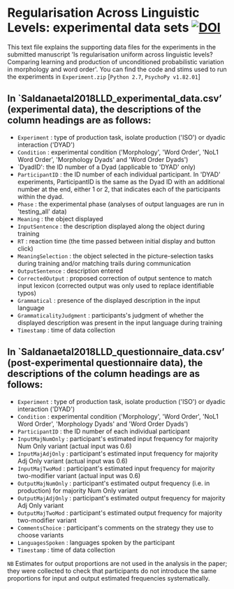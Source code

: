 # Regularisation Across Linguistic Levels: experimental data sets [![DOI](https://zenodo.org/badge/DOI/10.5281/zenodo.1296385.svg)](https://doi.org/10.5281/zenodo.1296385)

This text file explains the supporting data files for the experiments in the submitted manuscript ’Is regularisation uniform across linguistic levels? Comparing learning and production of unconditioned probabilistic variation in morphology and word order'. You can find the code and stims used to run the experiments in `Experiment.zip` [`Python 2.7`, `PsychoPy v1.82.01`]

## In `Saldanaetal2018LLD_experimental_data.csv’ (experimental data), the descriptions of the column headings are as follows:<br />

- `Experiment` : type of production task, isolate production ('ISO') or dyadic interaction ('DYAD')<br />
- `Condition` : experimental condition ('Morphology', 'Word Order', 'NoL1 Word Order', 'Morphology Dyads' and 'Word Order Dyads')<br />
- `DyadID': the ID number of a Dyad (applicable to 'DYAD' only)<br />
- `ParticipantID` : the ID number of each individual participant. In 'DYAD' experiments, ParticipantID is the same as the Dyad ID with an additional number at the end, either 1 or 2, that indicates each of the participants within the dyad.<br />
- `Phase` : the experimental phase (analyses of output languages are run in 'testing_all' data)<br />
- `Meaning` : the object displayed<br />
- `InputSentence` : the description displayed along the object during training<br />
- `RT` : reaction time (the time passed between initial display and button click)<br />
- `MeaningSelection` : the object selected in the picture-selection tasks during training and/or matching trails during communication<br />
- `OutputSentence` : description entered<br />
- `CorrectedOutput` : proposed correction of output sentence to match input lexicon (corrected output was only used to replace identifiable typos)<br />
- `Grammatical` : presence of the displayed description in the input language<br />
- `GrammaticalityJudgment` : participants's judgment of whether the displayed description was present in the input language during training<br />
- `Timestamp` : time of data collection<br />
 

## In `Saldanaetal2018LLD_questionnaire_data.csv’ (post-experimental questionnaire data), the descriptions of the column headings are as follows:<br />

- `Experiment` : type of production task, isolate production ('ISO') or dyadic interaction ('DYAD')<br />
- `Condition` : experimental condition ('Morphology', 'Word Order', 'NoL1 Word Order', 'Morphology Dyads' and 'Word Order Dyads')<br />
- `ParticipantID` : the ID number of each individual participant<br />
- `InputMajNumOnly` :  participant's estimated input frequency for majority Num Only variant (actual input was 0.6)<br />
- `InputMajAdjOnly` : participant's estimated input frequency for majority Adj Only variant (actual input was 0.6)<br />
- `InputMajTwoMod` : participant's estimated input frequency for majority two-modifier variant (actual input was 0.6)<br />
- `OutputMajNumOnly` : participant's estimated output frequency (i.e. in production) for majority Num Only variant <br />
- `OutputMajAdjOnly` : participant's estimated output frequency for majority Adj Only variant <br />
- `OutputMajTwoMod` : participant's estimated output frequency for majority two-modifier variant <br />
- `CommentsChoice` : participant's comments on the strategy they use to choose variants<br />
- `LanguagesSpoken` : languages spoken by the participant<br />
- `Timestamp` : time of data collection<br />


`NB` Estimates for output proportions are not used in the analysis in the paper; they were collected to check that participants do not introduce the same proportions for input and output estimated frequencies systematically. 
